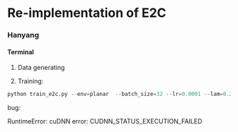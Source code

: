 # Re-implementation of E2C

### Hanyang

#### Terminal

1. Data generating

2. Training:

```python
python train_e2c.py --env=planar  --batch_size=32 --lr=0.0001 --lam=0.25 --num_iter=5000 --iter_save=1000 --log_dir=trying --seed=2
```

bug:

RuntimeError: cuDNN error: CUDNN_STATUS_EXECUTION_FAILED